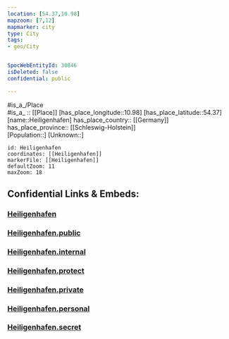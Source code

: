 ```yaml
---
location: [54.37,10.98] 
mapzoom: [7,12] 
mapmarker: city 
type: City
tags:
- geo/City


SpocWebEntityId: 30846
isDeleted: false
confidential: public

---
```

#is_a_/Place  
#is_a_ :: [[Place]] 
[has_place_longitude::10.98] 
[has_place_latitude::54.37] 
[name::Heiligenhafen] 
has_place_country:: [[Germany]]  
has_place_province:: [[Schleswig-Holstein]]  
[Population::] 
[Unknown::] 


```leaflet
id: Heiligenhafen
coordinates: [[Heiligenhafen]] 
markerFile: [[Heiligenhafen]] 
defaultZoom: 11 
maxZoom: 18
```


## Confidential Links & Embeds: 

### [Heiligenhafen](/_Standards/Earth/Continent/Europe/Europe~Central/Germany/Germany~West/Schleswig-Holstein/counties~SH/Ostholstein/cities~Ostholstein/Heiligenhafen.md) 

### [Heiligenhafen.public](/_public/Earth/Continent/Europe/Europe~Central/Germany/Germany~West/Schleswig-Holstein/counties~SH/Ostholstein/cities~Ostholstein/Heiligenhafen.public.md) 

### [Heiligenhafen.internal](/_internal/Earth/Continent/Europe/Europe~Central/Germany/Germany~West/Schleswig-Holstein/counties~SH/Ostholstein/cities~Ostholstein/Heiligenhafen.internal.md) 

### [Heiligenhafen.protect](/_protect/Earth/Continent/Europe/Europe~Central/Germany/Germany~West/Schleswig-Holstein/counties~SH/Ostholstein/cities~Ostholstein/Heiligenhafen.protect.md) 

### [Heiligenhafen.private](/_private/Earth/Continent/Europe/Europe~Central/Germany/Germany~West/Schleswig-Holstein/counties~SH/Ostholstein/cities~Ostholstein/Heiligenhafen.private.md) 

### [Heiligenhafen.personal](/_personal/Earth/Continent/Europe/Europe~Central/Germany/Germany~West/Schleswig-Holstein/counties~SH/Ostholstein/cities~Ostholstein/Heiligenhafen.personal.md) 

### [Heiligenhafen.secret](/_secret/Earth/Continent/Europe/Europe~Central/Germany/Germany~West/Schleswig-Holstein/counties~SH/Ostholstein/cities~Ostholstein/Heiligenhafen.secret.md)

